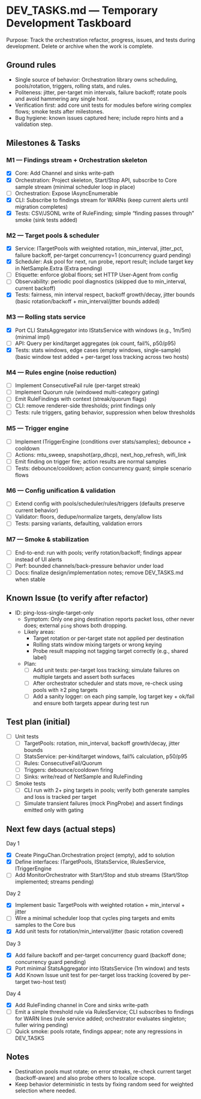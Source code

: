 # DEV_TASKS.md — Temporary Development Taskboard

Purpose: Track the orchestration refactor, progress, issues, and tests during development. Delete or archive when the work is complete.

## Ground rules
- Single source of behavior: Orchestration library owns scheduling, pools/rotation, triggers, rolling stats, and rules.
- Politeness: jitter, per-target min intervals, failure backoff; rotate pools and avoid hammering any single host.
- Verification first: add core unit tests for modules before wiring complex flows; smoke tests after milestones.
- Bug hygiene: known issues captured here; include repro hints and a validation step.

## Milestones & Tasks

### M1 — Findings stream + Orchestration skeleton
- [x] Core: Add Channel<RuleFinding> and sinks write-path
- [x] Orchestration: Project skeleton, Start/Stop API, subscribe to Core sample stream (minimal scheduler loop in place)
- [ ] Orchestration: Expose IAsyncEnumerable<RuleFinding>
- [x] CLI: Subscribe to findings stream for WARNs (keep current alerts until migration completes)
- [x] Tests: CSV/JSONL write of RuleFinding; simple “finding passes through” smoke (sink tests added)

### M2 — Target pools & scheduler
- [x] Service: ITargetPools with weighted rotation, min_interval, jitter_pct, failure backoff, per-target concurrency=1 (concurrency guard pending)
- [x] Scheduler: Ask pool for next, run probe, report result; include target key in NetSample.Extra (Extra pending)
- [ ] Etiquette: enforce global floors; set HTTP User-Agent from config
- [ ] Observability: periodic pool diagnostics (skipped due to min_interval, current backoff)
- [x] Tests: fairness, min interval respect, backoff growth/decay, jitter bounds (basic rotation/backoff + min_interval/jitter bounds added)

### M3 — Rolling stats service
- [x] Port CLI StatsAggregator into IStatsService with windows (e.g., 1m/5m) (minimal impl)
- [ ] API: Query per kind/target aggregates (ok count, fail%, p50/p95)
- [x] Tests: stats windows, edge cases (empty windows, single-sample) (basic window test added + per-target loss tracking across two hosts)

### M4 — Rules engine (noise reduction)
- [ ] Implement ConsecutiveFail rule (per-target streak)
- [ ] Implement Quorum rule (windowed multi-category gating)
- [ ] Emit RuleFindings with context (streak/quorum flags)
- [ ] CLI: remove renderer-side thresholds; print findings only
- [ ] Tests: rule triggers, gating behavior, suppression when below thresholds

### M5 — Trigger engine
- [ ] Implement ITriggerEngine (conditions over stats/samples); debounce + cooldown
- [ ] Actions: mtu_sweep, snapshot(arp_dhcp), next_hop_refresh, wifi_link
- [ ] Emit finding on trigger fire; action results are normal samples
- [ ] Tests: debounce/cooldown; action concurrency guard; simple scenario flows

### M6 — Config unification & validation
- [ ] Extend config with pools/scheduler/rules/triggers (defaults preserve current behavior)
- [ ] Validator: floors, dedupe/normalize targets, deny/allow lists
- [ ] Tests: parsing variants, defaulting, validation errors

### M7 — Smoke & stabilization
- [ ] End-to-end: run with pools; verify rotation/backoff; findings appear instead of UI alerts
- [ ] Perf: bounded channels/back-pressure behavior under load
- [ ] Docs: finalize design/implementation notes; remove DEV_TASKS.md when stable

## Known Issue (to verify after refactor)

- ID: ping-loss-single-target-only
  - Symptom: Only one ping destination reports packet loss, other never does; external `ping` shows both dropping.
  - Likely areas:
    - Target rotation or per-target state not applied per destination
    - Rolling stats window mixing targets or wrong keying
    - Probe result mapping not tagging target correctly (e.g., shared label)
  - Plan:
    - [ ] Add unit tests: per-target loss tracking; simulate failures on multiple targets and assert both surfaces
    - [ ] After orchestrator scheduler and stats move, re-check using pools with ≥2 ping targets
    - [ ] Add a sanity logger: on each ping sample, log target key + ok/fail and ensure both targets appear during test run

## Test plan (initial)

- [ ] Unit tests
  - [ ] TargetPools: rotation, min_interval, backoff growth/decay, jitter bounds
  - [ ] StatsService: per-kind/target windows, fail% calculation, p50/p95
  - [ ] Rules: ConsecutiveFail/Quorum
  - [ ] Triggers: debounce/cooldown firing
  - [ ] Sinks: write/read of NetSample and RuleFinding
- [ ] Smoke tests
  - [ ] CLI run with 2+ ping targets in pools; verify both generate samples and loss is tracked per target
  - [ ] Simulate transient failures (mock PingProbe) and assert findings emitted only with gating

## Next few days (actual steps)

Day 1
- [x] Create PinguChan.Orchestration project (empty), add to solution
- [x] Define interfaces: ITargetPools, IStatsService, IRulesService, ITriggerEngine
- [ ] Add MonitorOrchestrator with Start/Stop and stub streams (Start/Stop implemented; streams pending)

Day 2
- [x] Implement basic TargetPools with weighted rotation + min_interval + jitter
- [ ] Wire a minimal scheduler loop that cycles ping targets and emits samples to the Core bus
- [x] Add unit tests for rotation/min_interval/jitter (basic rotation covered)

Day 3
- [x] Add failure backoff and per-target concurrency guard (backoff done; concurrency guard pending)
- [x] Port minimal StatsAggregator into IStatsService (1m window) and tests
- [x] Add Known Issue unit test for per-target loss tracking (covered by per-target two-host test)

Day 4
- [x] Add RuleFinding channel in Core and sinks write-path
- [ ] Emit a simple threshold rule via RulesService; CLI subscribes to findings for WARN lines (rule service added; orchestrator evaluates singleton; fuller wiring pending)
- [ ] Quick smoke: pools rotate, findings appear; note any regressions in DEV_TASKS

## Notes
- Destination pools must rotate; on error streaks, re-check current target (backoff-aware) and also probe others to localize scope.
- Keep behavior deterministic in tests by fixing random seed for weighted selection where needed.
